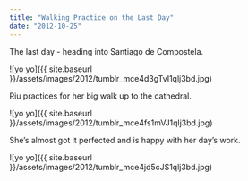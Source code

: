 ```yaml
---
title: "Walking Practice on the Last Day"
date: "2012-10-25"
---
```


The last day - heading into Santiago de Compostela.

![yo yo]({{ site.baseurl }}/assets/images/2012/tumblr_mce4d3gTvI1qlj3bd.jpg)

Riu practices for her big walk up to the cathedral.

![yo yo]({{ site.baseurl }}/assets/images/2012/tumblr_mce4fs1mVJ1qlj3bd.jpg)

She’s almost got it perfected and is happy with her day’s work.

![yo yo]({{ site.baseurl }}/assets/images/2012/tumblr_mce4jd5cJS1qlj3bd.jpg)
